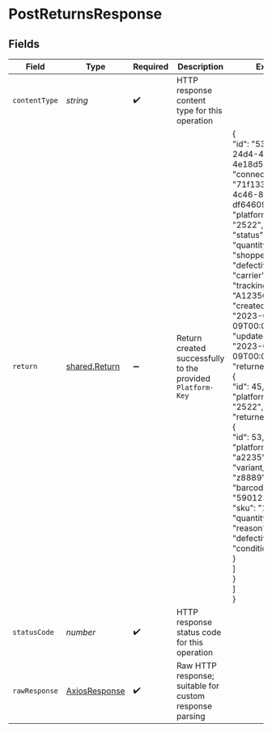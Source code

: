 # PostReturnsResponse


## Fields

| Field                                                                                                                                                                                                                                                                                                                                                                                                                                                                                                                                                                                             | Type                                                                                                                                                                                                                                                                                                                                                                                                                                                                                                                                                                                              | Required                                                                                                                                                                                                                                                                                                                                                                                                                                                                                                                                                                                          | Description                                                                                                                                                                                                                                                                                                                                                                                                                                                                                                                                                                                       | Example                                                                                                                                                                                                                                                                                                                                                                                                                                                                                                                                                                                           |
| ------------------------------------------------------------------------------------------------------------------------------------------------------------------------------------------------------------------------------------------------------------------------------------------------------------------------------------------------------------------------------------------------------------------------------------------------------------------------------------------------------------------------------------------------------------------------------------------------- | ------------------------------------------------------------------------------------------------------------------------------------------------------------------------------------------------------------------------------------------------------------------------------------------------------------------------------------------------------------------------------------------------------------------------------------------------------------------------------------------------------------------------------------------------------------------------------------------------- | ------------------------------------------------------------------------------------------------------------------------------------------------------------------------------------------------------------------------------------------------------------------------------------------------------------------------------------------------------------------------------------------------------------------------------------------------------------------------------------------------------------------------------------------------------------------------------------------------- | ------------------------------------------------------------------------------------------------------------------------------------------------------------------------------------------------------------------------------------------------------------------------------------------------------------------------------------------------------------------------------------------------------------------------------------------------------------------------------------------------------------------------------------------------------------------------------------------------- | ------------------------------------------------------------------------------------------------------------------------------------------------------------------------------------------------------------------------------------------------------------------------------------------------------------------------------------------------------------------------------------------------------------------------------------------------------------------------------------------------------------------------------------------------------------------------------------------------- |
| `contentType`                                                                                                                                                                                                                                                                                                                                                                                                                                                                                                                                                                                     | *string*                                                                                                                                                                                                                                                                                                                                                                                                                                                                                                                                                                                          | :heavy_check_mark:                                                                                                                                                                                                                                                                                                                                                                                                                                                                                                                                                                                | HTTP response content type for this operation                                                                                                                                                                                                                                                                                                                                                                                                                                                                                                                                                     |                                                                                                                                                                                                                                                                                                                                                                                                                                                                                                                                                                                                   |
| `return`                                                                                                                                                                                                                                                                                                                                                                                                                                                                                                                                                                                          | [shared.Return](../../../sdk/models/shared/return.md)                                                                                                                                                                                                                                                                                                                                                                                                                                                                                                                                             | :heavy_minus_sign:                                                                                                                                                                                                                                                                                                                                                                                                                                                                                                                                                                                | Return created successfully to the provided `Platform-Key`                                                                                                                                                                                                                                                                                                                                                                                                                                                                                                                                        | {<br/>"id": "53f1e593-24d4-4110-8b2d-4e18d5461c33",<br/>"connection_id": "71f133b0-7936-4c46-8905-df646095537a",<br/>"platform_id": "2522",<br/>"status": "delivered",<br/>"quantity": 10,<br/>"shopper_message": "defective",<br/>"carrier": "DHL",<br/>"tracking_number": "A12356FG",<br/>"created_at": "2023-02-09T00:00:00.000Z",<br/>"updated_at": "2023-02-09T00:00:00.000Z",<br/>"returned_orders": [<br/>{<br/>"id": 45,<br/>"platform_id": "2522",<br/>"returned_items": [<br/>{<br/>"id": 53,<br/>"platform_id": "a2235",<br/>"variant_id": "z8889",<br/>"barcode": "5901234123457",<br/>"sku": "1234",<br/>"quantity": 1,<br/>"reason": "defective",<br/>"condition": "used"<br/>}<br/>]<br/>}<br/>]<br/>} |
| `statusCode`                                                                                                                                                                                                                                                                                                                                                                                                                                                                                                                                                                                      | *number*                                                                                                                                                                                                                                                                                                                                                                                                                                                                                                                                                                                          | :heavy_check_mark:                                                                                                                                                                                                                                                                                                                                                                                                                                                                                                                                                                                | HTTP response status code for this operation                                                                                                                                                                                                                                                                                                                                                                                                                                                                                                                                                      |                                                                                                                                                                                                                                                                                                                                                                                                                                                                                                                                                                                                   |
| `rawResponse`                                                                                                                                                                                                                                                                                                                                                                                                                                                                                                                                                                                     | [AxiosResponse](https://axios-http.com/docs/res_schema)                                                                                                                                                                                                                                                                                                                                                                                                                                                                                                                                           | :heavy_check_mark:                                                                                                                                                                                                                                                                                                                                                                                                                                                                                                                                                                                | Raw HTTP response; suitable for custom response parsing                                                                                                                                                                                                                                                                                                                                                                                                                                                                                                                                           |                                                                                                                                                                                                                                                                                                                                                                                                                                                                                                                                                                                                   |